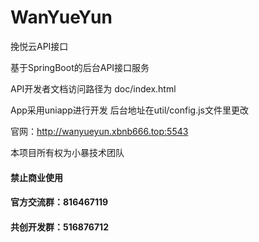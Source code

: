 # WanYueYun

挽悦云API接口

基于SpringBoot的后台API接口服务

API开发者文档访问路径为 doc/index.html

App采用uniapp进行开发
后台地址在util/config.js文件里更改

官网：http://wanyueyun.xbnb666.top:5543

本项目所有权为小暴技术团队

#### 禁止商业使用

#### 官方交流群：816467119

#### 共创开发群：516876712
